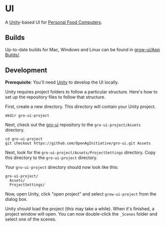 # UI

A [Unity](http://unity3d.com/)-based UI for [Personal Food Computers](http://openag.media.mit.edu/hardware/).

## Builds

Up-to-date builds for Mac, Windows and Linux can be found in [grow-ui/App Builds/](https://github.com/OpenAgInitiative/gro-ui/tree/master/App%20Builds).

## Development

**Prerequisite**: You'll need [Unity](http://unity3d.com/) to develop the UI locally.

Unity requires project folders to follow a particular structure. Here's how to set up the repository files to follow that structure.

First, create a new directory. This directory will contain your Unity project.

    mkdir gro-ui-project

Next, check out the [gro-ui](https://github.com/OpenAgInitiative/gro-ui.git) repository to the `gro-ui-project/Assets` directory.

    cd gro-ui-project
    git checkout https://github.com/OpenAgInitiative/gro-ui.git Assets

Next, look for the `gro-ui-project/Assets/ProjectSettings` directory. Copy this directory to the `gro-ui-project` directory.

Your `gro-ui-project` directory should now look like this:

    gro-ui-project/
      Assets/
      ProjectSettings/

Now, open Unity, click "open project" and select `grow-ui-project` from the dialog box.

Unity should load the project (this may take a while). When it's finished, a project window will open. You can now double-click the `_Scenes` folder and select one of the scenes.
